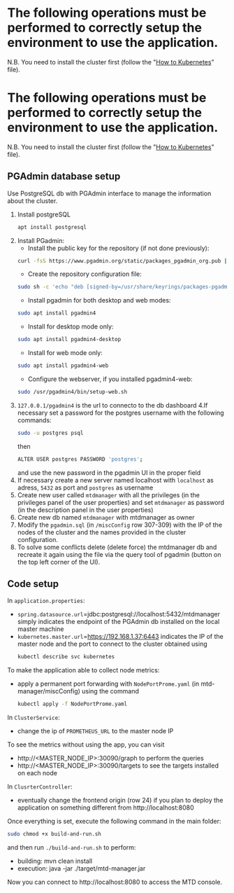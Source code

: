 # The following operations must be performed to correctly setup the environment to use the application. 
N.B. You need to install the cluster first (follow the "[How to Kubernetes](How_to_kubernetes.md)" file).

# The following operations must be performed to correctly setup the environment to use the application. 
N.B. You need to install the cluster first (follow the "[How to Kubernetes](How_to_kubernetes.md)" file).

## PGAdmin database setup

Use PostgreSQL db with PGAdmin interface to manage the information about the cluster.
1. Install postgreSQL
	```sh	
 	apt install postgresql
 	```
2. Install PGadmin:
	- Install the public key for the repository (if not done previously):
	```sh	
 	curl -fsS https://www.pgadmin.org/static/packages_pgadmin_org.pub | sudo gpg --dearmor -o /usr/share/keyrings/packages-pgadmin-org.gpg
 	```
 	- Create the repository configuration file:
	```sh
	sudo sh -c 'echo "deb [signed-by=/usr/share/keyrings/packages-pgadmin-org.gpg] https://ftp.postgresql.org/pub/pgadmin/pgadmin4/apt/$(lsb_release -cs) pgadmin4 main" > /etc/apt/sources.list.d/pgadmin4.list && apt update'
 	```
	- Install pgadmin for both desktop and web modes:
	```sh
 	sudo apt install pgadmin4
 	```
	- Install for desktop mode only:
	```sh
	sudo apt install pgadmin4-desktop
 	```
	- Install for web mode only:
	```sh
	sudo apt install pgadmin4-web
 	```
	- Configure the webserver, if you installed pgadmin4-web:
	```sh
	sudo /usr/pgadmin4/bin/setup-web.sh
 	```
3. `127.0.0.1/pgadmin4` is the url to connecto to the db dashboard
4.If necessary set a password for the postgres username with the following commands:
 	```sh
	sudo -u postgres psql
 	```
	then
 	```sh
 	ALTER USER postgres PASSWORD 'postgres';
 	```
 	and use the new password in the pgadmin UI in the proper field
5. If necessary create a new server named localhost with `localhost` as adress, `5432` as port and `postgres` as username
7. Create new user called `mtdmanager` with all the privileges (in the privileges panel of the user properties) and set `mtdmanager` as password (in the description panel in the user properties)
8. Create new db named `mtdmanager` with  mtdmanager as owner
9. Modify the `pgadmin.sql` (in `/miscConfig` row 307-309) with the IP of the nodes of the cluster and the names provided in the cluster configuration.
10. To solve some conflicts delete (delete force) the mtdmanager db and recreate it again using the file via the query tool of pgadmin (button on the top left corner of the UI).

## Code setup
In `application.properties`:
  - `spring.datasource.url`=jdbc:postgresql://localhost:5432/mtdmanager simply indicates the endpoint of the PGAdmin db installed on the local master machine
  - `kubernetes.master.url`=https://192.168.1.37:6443 indicates the IP of the master node and the port to connect to the cluster obtained using
      ```sh
      kubectl describe svc kubernetes
      ```
      
To make the application able to collect node metrics:
  - apply a permanent port forwarding with `NodePortProme.yaml` (in mtd-manager/miscConfig) using the command
    ```sh
    kubectl apply -f NodePortProme.yaml
    ```
    
In `ClusterService`:
  - change the ip of `PROMETHEUS_URL` to the master node IP

To see the metrics without using the app, you can visit 
  - http://<MASTER_NODE_IP>:30090/graph to perform the queries
  - http://<MASTER_NODE_IP>:30090/targets to see the targets installed on each node

In `ClusrterController`:
  - eventually change the frontend origin (row 24) if you plan to deploy the application on something different from http://localhost:8080

Once everything is set, execute the following command in the main folder:
```sh
sudo chmod +x build-and-run.sh
```
and then run `./build-and-run.sh` to perform:
  - building: mvn clean install
  - execution: java -jar ./target/mtd-manager.jar  

Now you can connect to http://localhost:8080 to access the MTD console.
